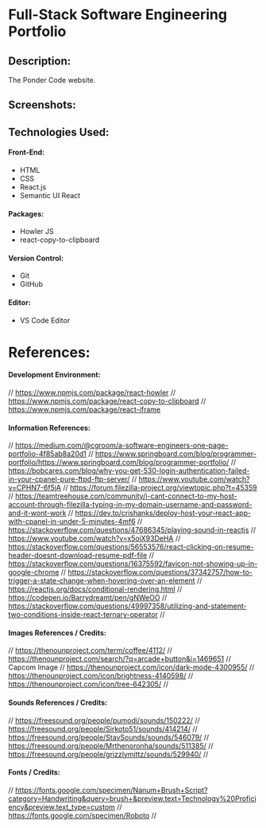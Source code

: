 # Full-Stack Software Engineering Portfolio

## Description:
The Ponder Code website.

## Screenshots:

## Technologies Used:
#### Front-End:
- HTML
- CSS
- React.js
- Semantic UI React
#### Packages:
- Howler JS
- react-copy-to-clipboard
#### Version Control:
- Git
- GitHub
#### Editor:
- VS Code Editor

# References:
#### Development Environment:
// https://www.npmjs.com/package/react-howler
// https://www.npmjs.com/package/react-copy-to-clipboard
// https://www.npmjs.com/package/react-iframe
#### Information References:
// https://medium.com/@cgroom/a-software-engineers-one-page-portfolio-4f85ab8a20d1
// https://www.springboard.com/blog/programmer-portfolio/https://www.springboard.com/blog/programmer-portfolio/
// https://bobcares.com/blog/why-you-get-530-login-authentication-failed-in-your-cpanel-pure-ftpd-ftp-server/
// https://www.youtube.com/watch?v=CPHN7-6f5jA
// https://forum.filezilla-project.org/viewtopic.php?t=45359
// https://teamtreehouse.com/community/i-cant-connect-to-my-host-account-through-filezilla-typing-in-my-domain-username-and-password-and-it-wont-work
// https://dev.to/crishanks/deploy-host-your-react-app-with-cpanel-in-under-5-minutes-4mf6
// https://stackoverflow.com/questions/47686345/playing-sound-in-reactjs
// https://www.youtube.com/watch?v=x5oiX93DeHA
// https://stackoverflow.com/questions/56553576/react-clicking-on-resume-header-doesnt-download-resume-pdf-file
// https://stackoverflow.com/questions/16375592/favicon-not-showing-up-in-google-chrome
// https://stackoverflow.com/questions/37342757/how-to-trigger-a-state-change-when-hovering-over-an-element
// https://reactjs.org/docs/conditional-rendering.html
// https://codepen.io/Barrydreamt/pen/gNWeOO
// https://stackoverflow.com/questions/49997358/utilizing-and-statement-two-conditions-inside-react-ternary-operator
// 
#### Images References / Credits:
// https://thenounproject.com/term/coffee/4112/
// https://thenounproject.com/search/?q=arcade+button&i=1469651
// Capcom Image
// https://thenounproject.com/icon/dark-mode-4300955/
// https://thenounproject.com/icon/brightness-4140598/
// https://thenounproject.com/icon/tree-642305/
// 
#### Sounds References / Credits:
// https://freesound.org/people/pumodi/sounds/150222/
// https://freesound.org/people/Sirkoto51/sounds/414214/
// https://freesound.org/people/StavSounds/sounds/546079/
// https://freesound.org/people/Mrthenoronha/sounds/511385/
// https://freesound.org/people/grizzlymittz/sounds/529940/
// 
#### Fonts / Credits:
// https://fonts.google.com/specimen/Nanum+Brush+Script?category=Handwriting&query=brush+&preview.text=Technology%20Proficiency&preview.text_type=custom
// https://fonts.google.com/specimen/Roboto
//